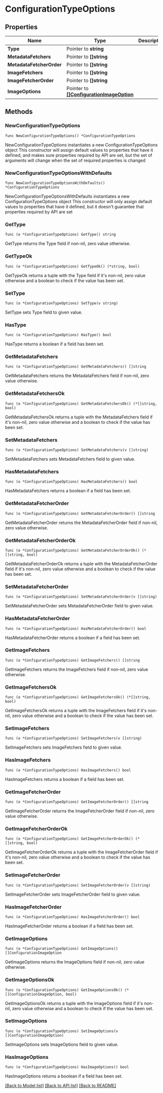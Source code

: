 # ConfigurationTypeOptions

## Properties

Name | Type | Description | Notes
------------ | ------------- | ------------- | -------------
**Type** | Pointer to **string** |  | [optional] 
**MetadataFetchers** | Pointer to **[]string** |  | [optional] 
**MetadataFetcherOrder** | Pointer to **[]string** |  | [optional] 
**ImageFetchers** | Pointer to **[]string** |  | [optional] 
**ImageFetcherOrder** | Pointer to **[]string** |  | [optional] 
**ImageOptions** | Pointer to [**[]ConfigurationImageOption**](ConfigurationImageOption.md) |  | [optional] 

## Methods

### NewConfigurationTypeOptions

`func NewConfigurationTypeOptions() *ConfigurationTypeOptions`

NewConfigurationTypeOptions instantiates a new ConfigurationTypeOptions object
This constructor will assign default values to properties that have it defined,
and makes sure properties required by API are set, but the set of arguments
will change when the set of required properties is changed

### NewConfigurationTypeOptionsWithDefaults

`func NewConfigurationTypeOptionsWithDefaults() *ConfigurationTypeOptions`

NewConfigurationTypeOptionsWithDefaults instantiates a new ConfigurationTypeOptions object
This constructor will only assign default values to properties that have it defined,
but it doesn't guarantee that properties required by API are set

### GetType

`func (o *ConfigurationTypeOptions) GetType() string`

GetType returns the Type field if non-nil, zero value otherwise.

### GetTypeOk

`func (o *ConfigurationTypeOptions) GetTypeOk() (*string, bool)`

GetTypeOk returns a tuple with the Type field if it's non-nil, zero value otherwise
and a boolean to check if the value has been set.

### SetType

`func (o *ConfigurationTypeOptions) SetType(v string)`

SetType sets Type field to given value.

### HasType

`func (o *ConfigurationTypeOptions) HasType() bool`

HasType returns a boolean if a field has been set.

### GetMetadataFetchers

`func (o *ConfigurationTypeOptions) GetMetadataFetchers() []string`

GetMetadataFetchers returns the MetadataFetchers field if non-nil, zero value otherwise.

### GetMetadataFetchersOk

`func (o *ConfigurationTypeOptions) GetMetadataFetchersOk() (*[]string, bool)`

GetMetadataFetchersOk returns a tuple with the MetadataFetchers field if it's non-nil, zero value otherwise
and a boolean to check if the value has been set.

### SetMetadataFetchers

`func (o *ConfigurationTypeOptions) SetMetadataFetchers(v []string)`

SetMetadataFetchers sets MetadataFetchers field to given value.

### HasMetadataFetchers

`func (o *ConfigurationTypeOptions) HasMetadataFetchers() bool`

HasMetadataFetchers returns a boolean if a field has been set.

### GetMetadataFetcherOrder

`func (o *ConfigurationTypeOptions) GetMetadataFetcherOrder() []string`

GetMetadataFetcherOrder returns the MetadataFetcherOrder field if non-nil, zero value otherwise.

### GetMetadataFetcherOrderOk

`func (o *ConfigurationTypeOptions) GetMetadataFetcherOrderOk() (*[]string, bool)`

GetMetadataFetcherOrderOk returns a tuple with the MetadataFetcherOrder field if it's non-nil, zero value otherwise
and a boolean to check if the value has been set.

### SetMetadataFetcherOrder

`func (o *ConfigurationTypeOptions) SetMetadataFetcherOrder(v []string)`

SetMetadataFetcherOrder sets MetadataFetcherOrder field to given value.

### HasMetadataFetcherOrder

`func (o *ConfigurationTypeOptions) HasMetadataFetcherOrder() bool`

HasMetadataFetcherOrder returns a boolean if a field has been set.

### GetImageFetchers

`func (o *ConfigurationTypeOptions) GetImageFetchers() []string`

GetImageFetchers returns the ImageFetchers field if non-nil, zero value otherwise.

### GetImageFetchersOk

`func (o *ConfigurationTypeOptions) GetImageFetchersOk() (*[]string, bool)`

GetImageFetchersOk returns a tuple with the ImageFetchers field if it's non-nil, zero value otherwise
and a boolean to check if the value has been set.

### SetImageFetchers

`func (o *ConfigurationTypeOptions) SetImageFetchers(v []string)`

SetImageFetchers sets ImageFetchers field to given value.

### HasImageFetchers

`func (o *ConfigurationTypeOptions) HasImageFetchers() bool`

HasImageFetchers returns a boolean if a field has been set.

### GetImageFetcherOrder

`func (o *ConfigurationTypeOptions) GetImageFetcherOrder() []string`

GetImageFetcherOrder returns the ImageFetcherOrder field if non-nil, zero value otherwise.

### GetImageFetcherOrderOk

`func (o *ConfigurationTypeOptions) GetImageFetcherOrderOk() (*[]string, bool)`

GetImageFetcherOrderOk returns a tuple with the ImageFetcherOrder field if it's non-nil, zero value otherwise
and a boolean to check if the value has been set.

### SetImageFetcherOrder

`func (o *ConfigurationTypeOptions) SetImageFetcherOrder(v []string)`

SetImageFetcherOrder sets ImageFetcherOrder field to given value.

### HasImageFetcherOrder

`func (o *ConfigurationTypeOptions) HasImageFetcherOrder() bool`

HasImageFetcherOrder returns a boolean if a field has been set.

### GetImageOptions

`func (o *ConfigurationTypeOptions) GetImageOptions() []ConfigurationImageOption`

GetImageOptions returns the ImageOptions field if non-nil, zero value otherwise.

### GetImageOptionsOk

`func (o *ConfigurationTypeOptions) GetImageOptionsOk() (*[]ConfigurationImageOption, bool)`

GetImageOptionsOk returns a tuple with the ImageOptions field if it's non-nil, zero value otherwise
and a boolean to check if the value has been set.

### SetImageOptions

`func (o *ConfigurationTypeOptions) SetImageOptions(v []ConfigurationImageOption)`

SetImageOptions sets ImageOptions field to given value.

### HasImageOptions

`func (o *ConfigurationTypeOptions) HasImageOptions() bool`

HasImageOptions returns a boolean if a field has been set.


[[Back to Model list]](../README.md#documentation-for-models) [[Back to API list]](../README.md#documentation-for-api-endpoints) [[Back to README]](../README.md)


